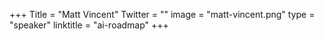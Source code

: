 +++
Title = "Matt Vincent"
Twitter = ""
image = "matt-vincent.png"
type = "speaker"
linktitle = "ai-roadmap"
+++

